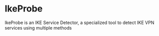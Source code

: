 # IkeProbe
IkeProbe is an IKE Service Detector, a specialized tool to detect IKE VPN services using multiple methods
